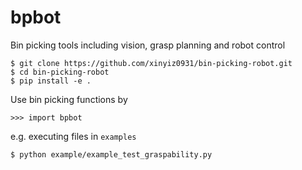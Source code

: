 # bpbot

Bin picking tools including vision, grasp planning and robot control

```
$ git clone https://github.com/xinyiz0931/bin-picking-robot.git
$ cd bin-picking-robot
$ pip install -e .
```

Use bin picking functions by
```
>>> import bpbot
```

e.g. executing files in `examples`
```
$ python example/example_test_graspability.py
```